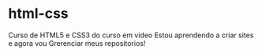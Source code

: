 # html-css
 Curso de HTML5 e CSS3 do curso em video
Estou aprendendo a criar sites e agora vou Grerenciar meus repositorios! 